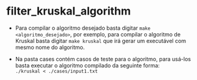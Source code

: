 ﻿# filter_kruskal_algorithm

- Para compilar o algoritmo desejado basta digitar `make <algoritmo_desejado>`, por exemplo, para compilar o algoritmo de Kruskal basta digitar `make kruskal` que irá gerar um executável com mesmo nome do algoritmo.

- Na pasta cases contém casos de teste para o algoritmo, para usá-los basta executar o algoritmo compilado da seguinte forma:  
`./kruskal < ./cases/input1.txt`
